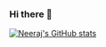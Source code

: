 ### Hi there 👋

[![Neeraj's GitHub stats](https://github-readme-stats.vercel.app/api?username=Neeraj-2307&show_icons=true&theme=tokyonight)](https://github.com/Neeraj-2307/github-readme-stats)


<!--
**Neeraj-2307/Neeraj-2307** is a ✨ _special_ ✨ repository because its `README.md` (this file) appears on your GitHub profile.

Here are some ideas to get you started:

- 🔭 I’m currently working on ...
- 🌱 I’m currently learning ...
- 👯 I’m looking to collaborate on ...
- 🤔 I’m looking for help with ...
- 💬 Ask me about ...
- 📫 How to reach me: ...
- 😄 Pronouns: ...
- ⚡ Fun fact: ...
-->
